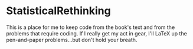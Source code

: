 # StatisticalRethinking
This is a place for me to keep code from the book's text and from the problems that require coding.  If I really get my act in gear, I'll LaTeX up the pen-and-paper problems...but don't hold your breath.  
